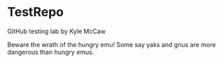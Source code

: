 # TestRepo
GitHub testing lab by Kyle McCaw

Beware the wrath of the hungry emu!
Some say yaks and gnus are more dangerous than hungry emus.
